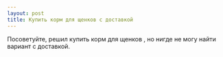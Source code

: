 ```yaml
---
layout: post 
title: Купить корм для щенков с доставкой 
--- 
```

Посоветуйте, решил купить корм для щенков , но нигде не могу найти вариант с доставкой.